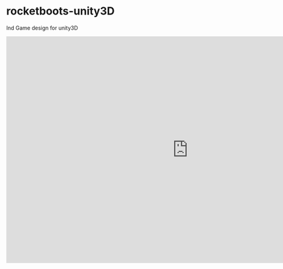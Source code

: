 # rocketboots-unity3D
 Ind Game design for unity3D

<iframe src="https://i.simmer.io/@ShuaiMXu/rockect-boost?skin=smg" style="width:960px;height:600px;border:0"></iframe>
